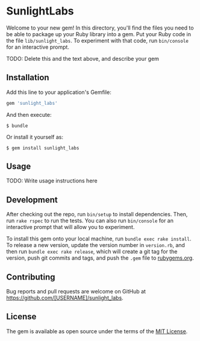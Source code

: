 # SunlightLabs

Welcome to your new gem! In this directory, you'll find the files you need to be able to package up your Ruby library into a gem. Put your Ruby code in the file `lib/sunlight_labs`. To experiment with that code, run `bin/console` for an interactive prompt.

TODO: Delete this and the text above, and describe your gem

## Installation

Add this line to your application's Gemfile:

```ruby
gem 'sunlight_labs'
```

And then execute:

    $ bundle

Or install it yourself as:

    $ gem install sunlight_labs

## Usage

TODO: Write usage instructions here

## Development

After checking out the repo, run `bin/setup` to install dependencies. Then, run `rake rspec` to run the tests. You can also run `bin/console` for an interactive prompt that will allow you to experiment.

To install this gem onto your local machine, run `bundle exec rake install`. To release a new version, update the version number in `version.rb`, and then run `bundle exec rake release`, which will create a git tag for the version, push git commits and tags, and push the `.gem` file to [rubygems.org](https://rubygems.org).

## Contributing

Bug reports and pull requests are welcome on GitHub at https://github.com/[USERNAME]/sunlight_labs.


## License

The gem is available as open source under the terms of the [MIT License](http://opensource.org/licenses/MIT).

